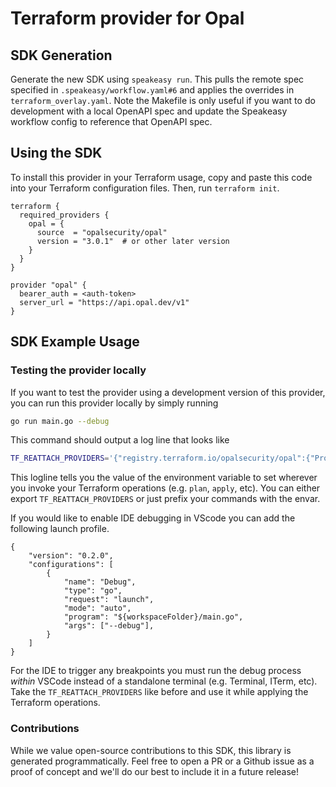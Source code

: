 # Terraform provider for Opal

## SDK Generation
Generate the new SDK using `speakeasy run`. This pulls the remote spec specified in `.speakeasy/workflow.yaml#6` and applies the overrides in `terraform_overlay.yaml`. Note the Makefile is only useful if you want to do development with a local OpenAPI spec and update the Speakeasy workflow config to reference that OpenAPI spec.

<!-- Start SDK Installation [installation] -->
## Using the SDK

To install this provider in your Terraform usage, copy and paste this code into your Terraform configuration files. Then, run `terraform init`.

```hcl
terraform {
  required_providers {
    opal = {
      source  = "opalsecurity/opal"
      version = "3.0.1"  # or other later version
    }
  }
}

provider "opal" {
  bearer_auth = <auth-token>
  server_url = "https://api.opal.dev/v1"
}
```

<!-- End SDK Installation [installation] -->


<!-- Start SDK Example Usage [usage] -->
## SDK Example Usage

### Testing the provider locally
If you want to test the provider using a development version of this provider, you can run this provider locally by simply running

```sh
go run main.go --debug
```
This command should output a log line that looks like
```sh
TF_REATTACH_PROVIDERS='{"registry.terraform.io/opalsecurity/opal":{"Protocol":"grpc","ProtocolVersion":6,"Pid":55387,"Test":true,"Addr":{"Network":"unix","String":"/var/folders/rw/nppqqcz93r11_b8n3_q1tzsr0000gn/T/plugin2970912145"}}}'
```
This logline tells you the value of the environment variable to set wherever you invoke your Terraform operations (e.g. `plan`, `apply`, etc). You can either export `TF_REATTACH_PROVIDERS` or just prefix your commands with the envar.

If you would like to enable IDE debugging in VScode you can add the following launch profile.
```
{
    "version": "0.2.0",
    "configurations": [
        {
            "name": "Debug",
            "type": "go",
            "request": "launch",
            "mode": "auto",
            "program": "${workspaceFolder}/main.go",
            "args": ["--debug"],
        }
    ]
}
```
For the IDE to trigger any breakpoints you must run the debug process _within_ VSCode instead of a standalone terminal (e.g. Terminal, ITerm, etc). Take the `TF_REATTACH_PROVIDERS` like before and use it while applying the Terraform operations.


### Contributions

While we value open-source contributions to this SDK, this library is generated programmatically.
Feel free to open a PR or a Github issue as a proof of concept and we'll do our best to include it in a future release!

<!-- No SDK Installation -->
<!-- No SDK Example Usage -->
<!-- No SDK Available Operations -->
<!-- Placeholder for Future Speakeasy SDK Sections -->


